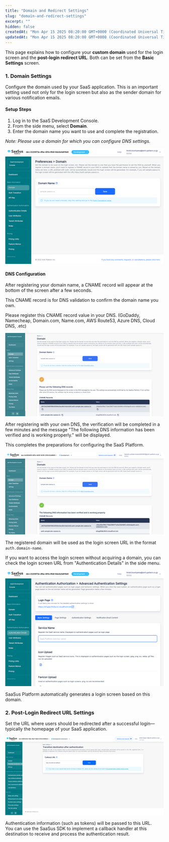 ```yaml
---
title: "Domain and Redirect Settings"
slug: "domain-and-redirect-settings"
excerpt: ""
hidden: false
createdAt: "Mon Apr 15 2025 08:20:00 GMT+0000 (Coordinated Universal Time)"
updatedAt: "Mon Apr 15 2025 08:20:00 GMT+0000 (Coordinated Universal Time)"
---
```

This page explains how to configure your **custom domain** used for the login screen and the **post-login redirect URL**. Both can be set from the **Basic Settings** screen.

### 1. Domain Settings

Configure the domain used by your SaaS application. This is an important setting used not only for the login screen but also as the sender domain for various notification emails.

#### Setup Steps

1. Log in to the SaaS Development Console.  
2. From the side menu, select **Domain**.  
3. Enter the domain name you want to use and complete the registration.

*Note: Please use a domain for which you can configure DNS settings.*

![Domain Input Screen](/img/part-4/application-settings/domain-and-redirect-settings/domain-name-preference-01.png)

#### DNS Configuration

After registering your domain name, a CNAME record will appear at the bottom of the screen after a few seconds.

This CNAME record is for DNS validation to confirm the domain name you own.

Please register this CNAME record value in your DNS. (GoDaddy, Namecheap, Domain.com, Name.com, AWS Route53, Azure DNS, Cloud DNS, .etc)

![CNAME Display](/img/part-4/application-settings/domain-and-redirect-settings/domain-name-preference-02.png)

After registering with your own DNS, the verification will be completed in a few minutes and the message "The following DNS information has been verified and is working properly." will be displayed.

This completes the preparations for configuring the SaaS Platform.

![03](/img/part-4/application-settings/domain-and-redirect-settings/domain-name-preference-03.png)

The registered domain will be used as the login screen URL in the format `auth.domain-name`.

If you want to access the login screen without acquiring a domain, you can check the login screen URL from "Authentication Details" in the side menu.

![Authentication Details Menu](/img/part-4/application-settings/basic-app-settings/authorization-screen-customize-01.png)

SaaSus Platform automatically generates a login screen based on this domain.

### 2. Post-Login Redirect URL Settings

Set the URL where users should be redirected after a successful login—typically the homepage of your SaaS application.

![Redirect URL Settings](/img/part-4/application-settings/domain-and-redirect-settings/authentication-preference-redirect-url.png)

Authentication information (such as tokens) will be passed to this URL.  
You can use the SaaSus SDK to implement a callback handler at this destination to receive and process the authentication result.
